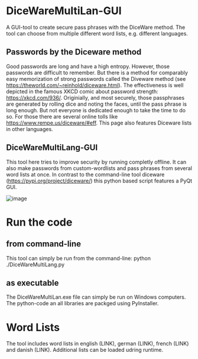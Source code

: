 # DiceWareMultiLan-GUI
A GUI-tool to create secure pass phrases with the DiceWare method. The tool can choose from multiple different word lists, e.g. different languages.

## Passwords by the Diceware method
Good passwords are long and have a high entropy. However, those passwords are difficult to remember. But there is a method for comparably easy memorization of strong passwords called the Diveware method (see https://theworld.com/~reinhold/diceware.html). The effectiveness is well depicted in the famous XKCD comic about password strength: https://xkcd.com/936/.
Originially, and most securely, those passphrases are generated by rolling dice and noting the faces, until the pass phrase is long enough. But not everyone is dedicated enough to take the time to do so. For those there are several online tolls like https://www.rempe.us/diceware/#eff. This page also features Diceware lists in other languages. 

## DiceWareMultiLang-GUI
This tool here tries to improve security by running completly offline. It can also make passwords from custom-wordlists and pass phrases from several word lists at once. In contrast to the command-line tool diceware (https://pypi.org/project/diceware/) this python based script features a PyQt GUI.

![image](https://user-images.githubusercontent.com/76712747/109402635-a60e4200-7957-11eb-9780-1d32ac3ba314.png)


# Run the code
## from command-line
This tool can simply be run from the command-line: python ./DiceWareMultiLang.py  

## as executable
The DiceWareMultiLan.exe file can simply be run on Windows computers. The python-code an all libraries are packged using PyInstaller.

# Word Lists
The tool includes word lists in english (LINK), german (LINK), french (LINK) and danish (LINK). Additional lists can be loaded udring runtime.
